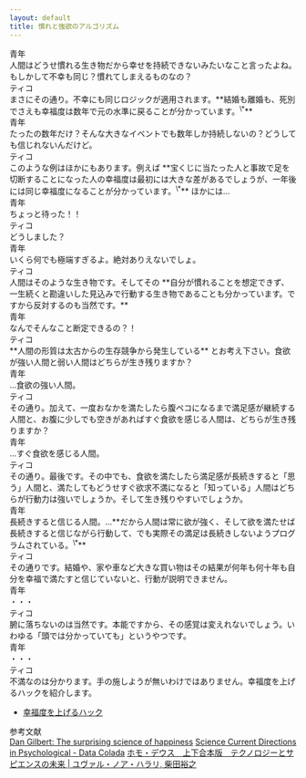 ```yaml
---
layout: default
title: 慣れと強欲のアルゴリズム
---
```


<div class='name'>青年</div>
人間はどうせ慣れる生き物だから幸せを持続できないみたいなこと言ったよね。もしかして不幸も同じ？慣れてしまえるものなの？
<div class='name'>ティコ</div>
まさにその通り。不幸にも同じロジックが適用されます。**結婚も離婚も、死別でさえも幸福度は数年で元の水準に戻ることが分かっています。<sup>\*</sup>**
<div class='name'>青年</div>
たったの数年だけ？そんな大きなイベントでも数年しか持続しないの？どうしても信じれないんだけど。
<div class='name'>ティコ</div>
このような例はほかにもあります。例えば **宝くじに当たった人と事故で足を切断することになった人の幸福度は最初には大きな差があるでしょうが、一年後には同じ幸福度になることが分かっています。<sup>\*</sup>** ほかには…
<div class='name'>青年</div>
ちょっと待った！！
<div class='name'>ティコ</div>
どうしました？
<div class='name'>青年</div>
いくら何でも極端すぎるよ。絶対ありえないでしょ。
<div class='name'>ティコ</div>
人間はそのような生き物です。そしてその **自分が慣れることを想定できず、一生続くと勘違いした見込みで行動する生き物であることも分かっています。ですから反対するのも当然です。**
<div class='name'>青年</div>
なんでそんなこと断定できるの？！
<div class='name'>ティコ</div>
**人間の形質は太古からの生存競争から発生している** とお考え下さい。食欲が強い人間と弱い人間はどちらが生き残りますか？
<div class='name'>青年</div>
…食欲の強い人間。
<div class='name'>ティコ</div>
その通り。加えて、一度おなかを満たしたら腹ペコになるまで満足感が継続する人間と、お腹に少しでも空きがあればすぐ食欲を感じる人間は、どちらが生き残りますか？
<div class='name'>青年</div>
…すぐ食欲を感じる人間。
<div class='name'>ティコ</div>
その通り。最後です。その中でも、食欲を満たしたら満足感が長続きすると「思う」人間と、満たしてもどうせすぐ欲求不満になると「知っている」人間はどちらが行動力は強いでしょうか。そして生き残りやすいでしょうか。
<div class='name'>青年</div>
長続きすると信じる人間。…**だから人間は常に欲が強く、そして欲を満たせば長続きすると信じながら行動して、でも実際その満足は長続きしないようプログラムされている。<sup>\*</sup>**
<div class='name'>ティコ</div>
その通りです。結婚や、家や車など大きな買い物はその結果が何年も何十年も自分を幸福で満たすと信じていないと、行動が説明できません。
<div class='name'>青年</div>
・・・
<div class='name'>ティコ</div>
腑に落ちないのは当然です。本能ですから、その感覚は変えれないでしょう。いわゆる「頭では分かっていても」というやつです。
<div class='name'>青年</div>
・・・
<div class='name'>ティコ</div>
不満なのは分かります。手の施しようが無いわけではありません。幸福度を上げるハックを紹介します。


+ [幸福度を上げるハック](hacky-ways-of-happiness.html)


参考文献  
[Dan Gilbert: The surprising science of happiness](https://www.ted.com/talks/dan_gilbert_asks_why_are_we_happy.html)
[Science Current Directions in Psychological - Data Colada](http://datacolada.org/wp-content/uploads/2015/11/3985-Lucas-Curr-Direct-2007-Adaptation-and-the-Set-Point-Model-of-Subjective-Well-Being-Does-Happiness-Change-After-Major-Life-widowing-happiness-.pdf)
[ホモ・デウス　上下合本版　テクノロジーとサピエンスの未来 | ユヴァル・ノア・ハラリ, 柴田裕之](https://www.amazon.co.jp/dp/B07GGF5HLH)
